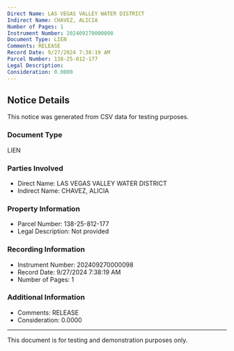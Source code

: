 ```yaml
---
Direct Name: LAS VEGAS VALLEY WATER DISTRICT
Indirect Name: CHAVEZ, ALICIA
Number of Pages: 1
Instrument Number: 202409270000098
Document Type: LIEN
Comments: RELEASE
Record Date: 9/27/2024 7:38:19 AM
Parcel Number: 138-25-812-177
Legal Description: 
Consideration: 0.0000
---
```


## Notice Details

This notice was generated from CSV data for testing purposes.

### Document Type
LIEN

### Parties Involved
- Direct Name: LAS VEGAS VALLEY WATER DISTRICT
- Indirect Name: CHAVEZ, ALICIA

### Property Information
- Parcel Number: 138-25-812-177
- Legal Description: Not provided

### Recording Information
- Instrument Number: 202409270000098
- Record Date: 9/27/2024 7:38:19 AM
- Number of Pages: 1

### Additional Information
- Comments: RELEASE
- Consideration: 0.0000

---

This document is for testing and demonstration purposes only.
